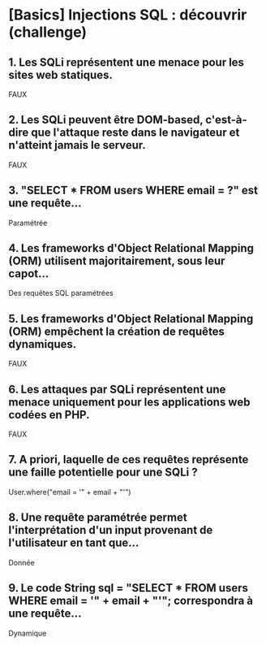 # [Basics] Injections SQL : découvrir (challenge)

## 1. Les SQLi représentent une menace pour les sites web statiques.
FAUX

## 2. Les SQLi peuvent être DOM-based, c'est-à-dire que l'attaque reste dans le navigateur et n'atteint jamais le serveur.
FAUX

## 3. "SELECT * FROM users WHERE email = ?" est une requête...
Paramétrée

## 4. Les frameworks d'Object Relational Mapping (ORM) utilisent majoritairement, sous leur capot...
Des requêtes SQL paramétrées

## 5. Les frameworks d'Object Relational Mapping (ORM) empêchent la création de requêtes dynamiques.
FAUX

## 6. Les attaques par SQLi représentent une menace uniquement pour les applications web codées en PHP.
FAUX

## 7. A priori, laquelle de ces requêtes représente une faille potentielle pour une SQLi ?
User.where("email = '" + email + "'")

## 8. Une requête paramétrée permet l'interprétation d'un input provenant de l'utilisateur en tant que...
Donnée

## 9. Le code String sql = "SELECT * FROM users WHERE email = '" + email + "'"; correspondra à une requête...
Dynamique


